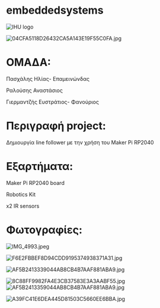 # embeddedsystems

![IHU logo](./IMG_5194.jpeg)

![04CFA5118D26432CA5A143E19F55C0FA.jpg](assets/04CFA511-8D26-432C-A5A1-43E19F55C0FA.jpg)

# ΟΜΑΔΑ:

Πασχάλης Ηλίας- Επαμεινώνδας

Ραλούσης Αναστάσιος

Γιερμαντζής Ευστράτιος- Φανούριος

# Περιγραφή project:

Δημιουργία line follower με την χρήση του Maker Pi RP2040

# Εξαρτήματα:

Maker Pi RP2040 board

Robotics Kit

x2 IR sensors

# Φωτογραφίες:

![IMG_4993.jpeg](assets/IMG_4993.jpeg)

![F6E2FBBEF8D94CDD9195374938371A31.jpg](assets/F6E2FBBE-F8D9-4CDD-9195-374938371A31.jpg?t=1685737179600)

![AF5B2413339044AB8CB4B7AAF881ABA9.jpg](assets/AF5B2413-3390-44AB-8CB4-B7AAF881ABA9.jpg?t=1685737206263)

![8C88FF9982FA4E3CB37583E3A3AABF55.jpg](assets/8C88FF99-82FA-4E3C-B375-83E3A3AABF55.jpg)
![AF5B2413359044AB8CB4B7AAF881ABA9.jpg](assets/AF5B2413-3590-44AB-8CB4-B7AAF881ABA9.jpg)

![A39FC41E6DEA445D81503C5660EE6BBA.jpg](assets/A39FC41E-6DEA-445D-8150-3C5660EE6BBA.jpg)
